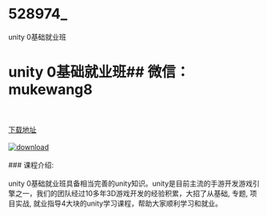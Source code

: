 # 528974_
unity 0基础就业班
# unity 0基础就业班## 微信：mukewang8
<br/></br>[下载地址](http://www.36tz.cn/article/528974 "下载地址")
<br/></br>[![download](http://36tz.cn/muke_img/2019_11_356-75-300x169.jpg "下载地址")](http://www.36tz.cn/article/528974 "下载地址")
<br/></br>### 课程介绍:<br/></br>unity 0基础就业班具备相当完善的unity知识。unity是目前主流的手游开发游戏引擎之一，我们的团队经过10多年3D游戏开发的经验积累，大招了从基础, 专题, 项目实战, 就业指导4大块的unity学习课程，帮助大家顺利学习和就业。


 
